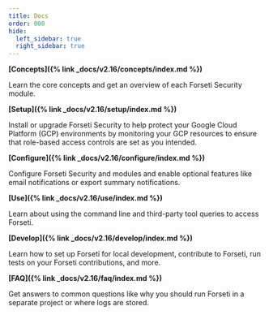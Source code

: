 ```yaml
---
title: Docs
order: 000
hide:
  left_sidebar: true
  right_sidebar: true
---
```


**[Concepts]({% link _docs/v2.16/concepts/index.md %})**

Learn the core concepts and get an overview of each Forseti Security module.

**[Setup]({% link _docs/v2.16/setup/index.md %})**

Install or upgrade Forseti Security to help protect your Google Cloud Platform (GCP)
environments by monitoring your GCP resources to ensure that role-based access
controls are set as you intended.

**[Configure]({% link _docs/v2.16/configure/index.md %})**

Configure Forseti Security and modules and enable optional features like email notifications or
export summary notifications.

**[Use]({% link _docs/v2.16/use/index.md %})**

Learn about using the command line and third-party tool queries to access Forseti.

**[Develop]({% link _docs/v2.16/develop/index.md %})**

Learn how to set up Forseti for local development, contribute to Forseti, run tests on your
Forseti contributions, and more.

**[FAQ]({% link _docs/v2.16/faq/index.md %})**

Get answers to common questions like why you should run Forseti in a separate project or where
logs are stored.

